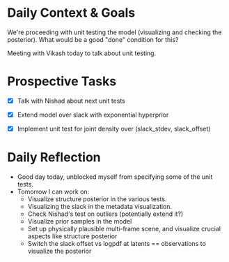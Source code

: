 # Daily Context & Goals

We're proceeding with unit testing the model (visualizing and checking the
posterior). What would be a good "done" condition for this?

Meeting with Vikash today to talk about unit testing.


# Prospective Tasks

* [X] Talk with Nishad about next unit tests
* [X] Extend model over slack with exponential hyperprior
* [X] Implement unit test for joint density over (slack_stdev, slack_offset)


# Daily Reflection

* Good day today, unblocked myself from specifying some of the unit tests.
* Tomorrow I can work on:
    * Visualize structure posterior in the various tests.
    * Visualizing the slack in the metadata visualization.
    * Check Nishad's test on outliers (potentially extend it?)
    * Visualize prior samples in the model
    * Set up physically plausible multi-frame scene, and visualize crucial
      aspects like structure posterior
    * Switch the slack offset vs logpdf at latents == observations to visualize
      the posterior
